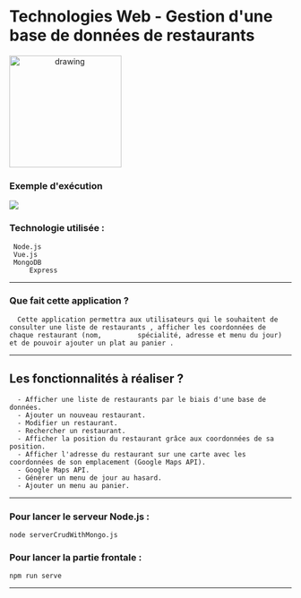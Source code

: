 # Technologies Web - Gestion d'une base de données de restaurants 


<img src="https://i.ibb.co/3r2QyfG/miage.png" alt="drawing" 
width="200" style="text-align:center"/>  





### Exemple d'exécution 

![](https://github.com/JugheadTn/Technologies-Web/blob/master/InterfaceExemple.gif)
   




### Technologie utilisée : 
	 Node.js
	 Vue.js
	 MongoDB
    	 Express


------------


### Que fait cette application ?

      Cette application permettra aux utilisateurs qui le souhaitent de consulter une liste de restaurants , afficher les coordonnées de chaque restaurant (nom,         spécialité, adresse et menu du jour) et de pouvoir ajouter un plat au panier .
 


------------


## Les fonctionnalités à réaliser ?

      - Afficher une liste de restaurants par le biais d'une base de données.
      - Ajouter un nouveau restaurant.
      - Modifier un restaurant.
      - Rechercher un restaurant.
      - Afficher la position du restaurant grâce aux coordonnées de sa position.
      - Afficher l'adresse du restaurant sur une carte avec les coordonnées de son emplacement (Google Maps API).
      - Google Maps API.
      - Générer un menu de jour au hasard.
      - Ajouter un menu au panier.

------------

### Pour lancer le serveur Node.js :
	node serverCrudWithMongo.js 
### Pour lancer la partie frontale  :
   
	npm run serve



------------































